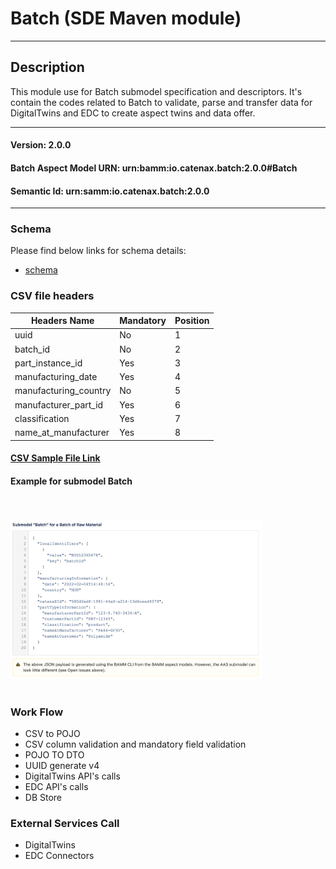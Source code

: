  # Batch (SDE Maven module)
---
## Description

This module use for Batch submodel specification and descriptors. It's contain the codes related to Batch to validate, parse and transfer data for DigitalTwins and EDC to create aspect twins and data offer.

---
#### Version: 2.0.0
#### Batch Aspect Model URN: urn:bamm:io.catenax.batch:2.0.0#Batch
#### Semantic Id: urn:samm:io.catenax.batch:2.0.0
---

### Schema

Please find below links for schema details:

- [schema](src/main/resources/batch.json)


### CSV file headers

| Headers Name       	       		| Mandatory                     	| Position 	|
|-------------------------------	|-----------------------------	    |--------	|
| uuid		                   		| No		             		    |    1     	|
| batch_id					   		| No						      	|    2    	|
| part_instance_id					| Yes							    |	 3		|
| manufacturing_date    			| Yes 							    | 	 4	   	|
| manufacturing_country  	    	| No                            	| 	 5	  	|
| manufacturer_part_id 		      	| Yes                           	| 	 6	  	|
| classification		 			| Yes                               |    7	 	|
| name_at_manufacturer	 			| Yes                           	|    8 	 	|


#### [CSV Sample File Link]

#### Example for submodel Batch
<br/><br/><img src="src/main/resources/images/batch.png" height="60%" width="80%" /><br/><br/>

### Work Flow 

 - CSV to POJO
 - CSV column validation and mandatory field validation
 - POJO TO DTO
 - UUID generate v4
 - DigitalTwins API's calls 
 - EDC API's calls
 - DB Store
 
### External Services Call

 - DigitalTwins
 - EDC Connectors
 
[CSV Sample File Link]: src/main/resources/batch.csv
